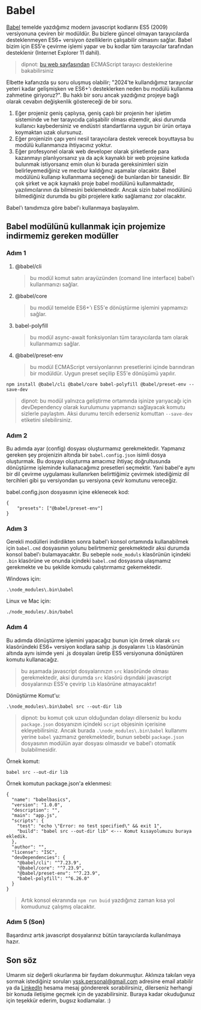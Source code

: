 # Babel

[Babel](https://babeljs.io/) temelde yazdığımız modern javascript kodlarını ES5 (2009) versiyonuna çeviren bir modüldür. Bu bizlere güncel olmayan tarayıcılarda desteklenmeyen ES6+ versiyon özelliklerin çalışabilir olmasını sağlar. Babel bizim için ES5'e çevirme işlemi yapar ve bu kodlar tüm tarayıcılar tarafından desteklenir (Internet Explorer 11 dahil).

> dipnot: [bu web sayfasından](https://compat-table.github.io/compat-table) ECMAScript tarayıcı desteklerine bakabilirsiniz

Elbette kafanızda şu soru oluşmuş olabilir; "2024'te kullandığımız tarayıcılar yeteri kadar gelişmişken ve ES6+'ı desteklerken neden bu modülü kullanma zahmetine giriyoruz?". Bu haklı bir soru ancak yazdığınız projeye bağlı olarak cevabın değişkenlik göstereceği de bir soru.

1. Eğer projeniz geniş çaplıysa, geniş çaplı bir projenin her işletim sisteminde ve her tarayıcıda çalışabilir olması elzemdir, aksi durumda kullanıcı kaybedersiniz ve endüstri standartlarına uygun bir ürün ortaya koymaktan uzak olursunuz.
2. Eğer projenizin çapı yeni nesil tarayıcılara destek verecek boyuttaysa bu modülü kullanmanıza ihtiyacınız yoktur.
3. Eğer profesyonel olarak web developer olarak şirketlerde para kazanmayı planlıyorsanız ya da açık kaynaklı bir web projesine katkıda bulunmak istiyorsanız emin olun ki burada gereksinimleri sizin belirleyemediğiniz ve mecbur kaldığınız aşamalar olacaktır. Babel modülünü kullanıp kullanmama seçeneği de bunlardan bir tanesidir. Bir çok şirket ve açık kaynaklı proje babel modülünü kullanmaktadır, yazılımcılarının da bilmesini beklemektedir. Ancak sizin babel modülünü bilmediğiniz durumda bu gibi projelere katkı sağlamanız zor olacaktır.

Babel'ı tanıdımıza göre babel'ı kullanmaya başlayalım.

## Babel modülünü kullanmak için projemize indirmemiz gereken modüller

### Adım 1

1. @babel/cli
    > bu modül komut satırı arayüzünden (comand line interface) babel'ı kullanmanızı sağlar.
2. @babel/core
    >bu modül temelde ES6+'ı ES5'e dönüştürme işlemini yapmamızı sağlar.
3. babel-polyfill
    > bu modül async-await fonksiyonları tüm tarayıcılarda tam olarak kullanmamızı sağlar.
4. @babel/preset-env
    > bu modül ECMAScript versiyonlarının presetlerini içinde barındıran bir modüldür. Uygun preset seçilip ES5'e dönüşümü yapılır.

```
npm install @babel/cli @babel/core babel-polyfill @babel/preset-env --save-dev
```

> dipnot: bu modül yalnızca geliştirme ortamında işinize yarıyacağı için devDependency olarak kurulumunu yapmanızı sağlayacak komutu sizlerle paylaştım. Aksi durumu tercih ederseniz komuttan `--save-dev` etiketini silebilirsiniz. 

### Adım 2

Bu adımda ayar (config) dosyası oluşturmamız gerekmektedir. Yapmanız gereken şey projenizin altında bir `babel.config.json` isimli dosya oluşturmak. Bu dosyayı oluşturma amacımız ihtiyaç doğrultusunda dönüştürme işleminde kullanacağımız presetleri seçmektir. Yani babel'e aynı bir dil çevirme uygulaması kullanırken belirttiğimiz çevirmek istediğimiz dil tercihleri gibi şu versiyondan şu versiyona çevir komutunu vereceğiz.

babel.config.json dosyasının içine eklenecek kod:
```
{
    "presets": ["@babel/preset-env"]
}
```

### Adım 3

Gerekli modülleri indirdikten sonra babel'ı konsol ortamında kullanabilmek için `babel.cmd` dosyasının yolunu belirtmemiz gerekmektedir aksi durumda konsol babel'ı bulamayacaktır. Bu sebeple `node_moduls` klasörünün içindeki `.bin` klasörüne ve onunda içindeki `babel.cmd` dosyasına ulaşmamız gerekmekte ve bu şekilde komudu çalıştırmamız gekemektedir.

Windows için:

```
.\node_modules\.bin\babel
```

Linux ve Mac için:

```
./node_modules/.bin/babel
```

### Adım 4

Bu adımda dönüştürme işlemini yapacağız bunun için örnek olarak `src` klasöründeki ES6+ versiyon kodlara sahip .js dosyalarını `lib` klasörünün altında aynı isimde yeni .js dosyaları üretip ES5 versiyonuna dönüştüren komutu kullanacağız.

> bu aşamada javascript dosyalarınızın `src` klasöründe olması gerekmektedir, aksi durumda `src` klasörü dışındaki javascript dosyalarınızı ES5'e çevirip `lib` klasörüne atmayacaktır!

Dönüştürme Komut'u:
```
.\node_modules\.bin\babel src --out-dir lib
```

>dipnot: bu komut çok uzun olduğundan dolayı dilerseniz bu kodu `package.json` dosyanızın içindeki `script` objesinin içerisine ekleyebilirsiniz. Ancak burada `.\node_modules\.bin\babel` kullanımı yerine `babel` yazmanız gerekmektedir, bunun sebebi `package.json` dosyasının modülün ayar dosyası olmasıdır ve babel'ı otomatik bulabilmesidir.

Örnek komut:
```
babel src --out-dir lib
```

Örnek komutun package.json'a eklenmesi:
```
{
  "name": "babelbasics",
  "version": "1.0.0",
  "description": "",
  "main": "app.js",
  "scripts": {
    "test": "echo \"Error: no test specified\" && exit 1",
    "build": "babel src --out-dir lib" <--- Komut kısayolumuzu buraya ekledik.
  },
  "author": "",
  "license": "ISC",
  "devDependencies": {
    "@babel/cli": "^7.23.9",
    "@babel/core": "^7.23.9",
    "@babel/preset-env": "^7.23.9",
    "babel-polyfill": "^6.26.0"
  }
}
```

> Artık konsol ekranında `npm run buid` yazdığınız zaman kısa yol komudunuz çalışmış olacaktır.

### Adım 5 (Son)

Başardınız artık javascript dosyalarınız bütün tarayıcılarda kullanılmaya hazır.

## Son söz

Umarım siz değerli okurlarıma bir faydam dokunmuştur. Aklınıza takılan veya sormak istediğiniz soruları yssk.personal@gmail.com adresine email atabilir ya da [LinkedIn](https://www.linkedin.com/in/yavuz-samet-kan/) hesama mesaj göndererek sorabilirsiniz, dilerseniz herhangi bir konuda iletişime geçmek için de yazabilirsiniz. Buraya kadar okuduğunuz için teşekkür ederim, bugsız kodlamalar. :)

